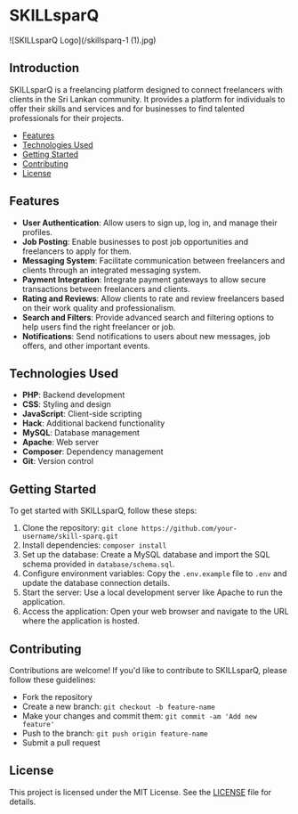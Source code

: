 # SKILLsparQ

![SKILLsparQ Logo](/skillsparq-1 (1).jpg)

## Introduction

SKILLsparQ is a freelancing platform designed to connect freelancers with clients in the Sri Lankan community. It provides a platform for individuals to offer their skills and services and for businesses to find talented professionals for their projects.



- [Features](#features)
- [Technologies Used](#technologies-used)
- [Getting Started](#getting-started)
- [Contributing](#contributing)
- [License](#license)

## Features

- **User Authentication**: Allow users to sign up, log in, and manage their profiles.
- **Job Posting**: Enable businesses to post job opportunities and freelancers to apply for them.
- **Messaging System**: Facilitate communication between freelancers and clients through an integrated messaging system.
- **Payment Integration**: Integrate payment gateways to allow secure transactions between freelancers and clients.
- **Rating and Reviews**: Allow clients to rate and review freelancers based on their work quality and professionalism.
- **Search and Filters**: Provide advanced search and filtering options to help users find the right freelancer or job.
- **Notifications**: Send notifications to users about new messages, job offers, and other important events.

## Technologies Used

- **PHP**: Backend development
- **CSS**: Styling and design
- **JavaScript**: Client-side scripting
- **Hack**: Additional backend functionality
- **MySQL**: Database management
- **Apache**: Web server
- **Composer**: Dependency management
- **Git**: Version control

## Getting Started

To get started with SKILLsparQ, follow these steps:

1. Clone the repository: `git clone https://github.com/your-username/skill-sparq.git`
2. Install dependencies: `composer install`
3. Set up the database: Create a MySQL database and import the SQL schema provided in `database/schema.sql`.
4. Configure environment variables: Copy the `.env.example` file to `.env` and update the database connection details.
5. Start the server: Use a local development server like Apache to run the application.
6. Access the application: Open your web browser and navigate to the URL where the application is hosted.

## Contributing

Contributions are welcome! If you'd like to contribute to SKILLsparQ, please follow these guidelines:

- Fork the repository
- Create a new branch: `git checkout -b feature-name`
- Make your changes and commit them: `git commit -am 'Add new feature'`
- Push to the branch: `git push origin feature-name`
- Submit a pull request

## License

This project is licensed under the MIT License. See the [LICENSE](LICENSE) file for details.
